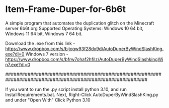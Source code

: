 # Item-Frame-Duper-for-6b6t
A simple program that automates the duplication glitch on the Minecraft server 6b6t.org
Supported Operating Systems: Windows 10 64 bit, Windows 11 64 bit, Windows 7 64 bit.

Download the .exe from this link - https://www.dropbox.com/s/bijcqw93f28dx9d/AutoDuperByWindSlashKing.exe?dl=0
Windows 7 version - https://www.dropbox.com/s/bfrw7ohaf2hfilz/AutoDuperByWindSlashkingWin7.exe?dl=0

###########################################################################################################

If you want to run the .py script install python 3.10, and run InstallRequirements.bat.
Next, Right-Click AutoDuperByWindSlashKing.py and under "Open With" Click Python 3.10

